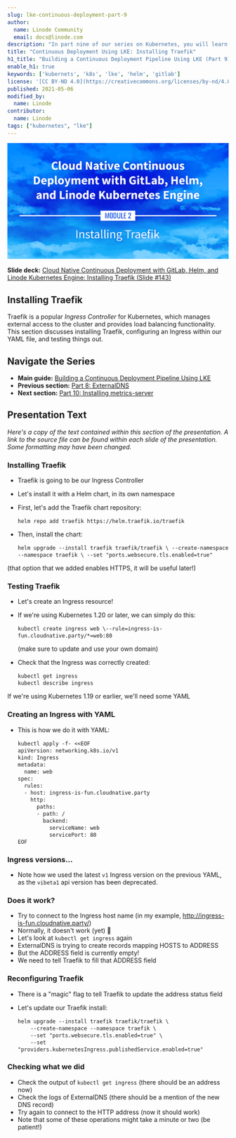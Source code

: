 ```yaml
---
slug: lke-continuous-deployment-part-9
author:
  name: Linode Community
  email: docs@linode.com
description: "In part nine of our series on Kubernetes, you will learn how to install the popular Traefik Ingress Controller and configure an Ingress with a YAML file."
title: "Continuous Deployment Using LKE: Installing Traefik"
h1_title: "Building a Continuous Deployment Pipeline Using LKE (Part 9): Installing Traefik"
enable_h1: true
keywords: ['kubernets', 'k8s', 'lke', 'helm', 'gitlab']
license: '[CC BY-ND 4.0](https://creativecommons.org/licenses/by-nd/4.0)'
published: 2021-05-06
modified_by:
  name: Linode
contributor:
  name: Linode
tags: ["kubernetes", "lke"]
---
```


![Cloud Native Continuous Deployment with GitLab, Helm, and Linode Kubernetes Engine: Installing Traefik](cd-presentation-header-09-installing-traefik.png "Cloud Native Continuous Deployment with GitLab, Helm, and Linode Kubernetes Engine: Installing Traefik")

**Slide deck:** [Cloud Native Continuous Deployment with GitLab, Helm, and Linode Kubernetes Engine: Installing Traefik (Slide #143)](https://2021-03-lke.container.training/#143)

## Installing Traefik

Traefik is a popular *Ingress Controller* for Kubernetes, which manages external access to the cluster and provides load balancing functionality. This section discusses installing Traefik, configuring an Ingress within our YAML file, and testing things out.

## Navigate the Series

- **Main guide:** [Building a Continuous Deployment Pipeline Using LKE](/docs/guides/lke-continuous-deployment-series)
- **Previous section:** [Part 8: ExternalDNS](/docs/guides/lke-continuous-deployment-part-8)
- **Next section:** [Part 10: Installing metrics-server](/docs/guides/lke-continuous-deployment-part-10)

## Presentation Text

*Here's a copy of the text contained within this section of the presentation. A link to the source file can be found within each slide of the presentation. Some formatting may have been changed.*

### Installing Traefik

- Traefik is going to be our Ingress Controller
- Let's install it with a Helm chart, in its own namespace
- First, let's add the Traefik chart repository:

      helm repo add traefik https://helm.traefik.io/traefik

- Then, install the chart:

      helm upgrade --install traefik traefik/traefik \ --create-namespace --namespace traefik \ --set "ports.websecure.tls.enabled=true"

(that option that we added enables HTTPS, it will be useful later!)

### Testing Traefik

- Let's create an Ingress resource!
- If we're using Kubernetes 1.20 or later, we can simply do this:

      kubectl create ingress web \--rule=ingress-is-fun.cloudnative.party/*=web:80
  (make sure to update and use your own domain)

- Check that the Ingress was correctly created:

      kubectl get ingress
      kubectl describe ingress

If we're using Kubernetes 1.19 or earlier, we'll need some YAML

### Creating an Ingress with YAML

- This is how we do it with YAML:

      kubectl apply -f- <<EOF
      apiVersion: networking.k8s.io/v1
      kind: Ingress
      metadata:
        name: web
      spec:
        rules:
        - host: ingress-is-fun.cloudnative.party
          http:
            paths:
            - path: /
              backend:
                serviceName: web
                servicePort: 80
      EOF

### Ingress versions...

- Note how we used the latest `v1` Ingress version on the previous YAML, as the `vibeta1` api version has been deprecated.

### Does it work?

- Try to connect to the Ingress host name (in my example, http://ingress-is-fun.cloudnative.party/)
- Normally, it doesn't work (yet) 🤔
- Let's look at `kubectl get ingress` again
- ExternalDNS is trying to create records mapping HOSTS to ADDRESS
- But the ADDRESS field is currently empty!
- We need to tell Traefik to fill that ADDRESS field

### Reconfiguring Traefik

- There is a "magic" flag to tell Traefik to update the address status field
- Let's update our Traefik install:

      helm upgrade --install traefik traefik/traefik \
          --create-namespace --namespace traefik \
          --set "ports.websecure.tls.enabled=true" \
          --set "providers.kubernetesIngress.publishedService.enabled=true"

### Checking what we did

- Check the output of `kubectl get ingress` (there should be an address now)
- Check the logs of ExternalDNS (there should be a mention of the new DNS record)
- Try again to connect to the HTTP address (now it should work)
- Note that some of these operations might take a minute or two (be patient!)


